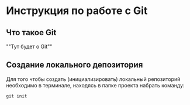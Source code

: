 # **Инструкция по работе с Git**
## Что такое Git


""Тут будет о Git""


## Создание локального депозитория

Для того чтобы создать (инициализировать) локальный репозиторий необходимо в терминале, находясь в папке проекта набрать команду:

    git init
